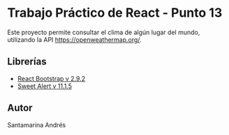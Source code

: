 # Trabajo Práctico de React - Punto 13

Este proyecto permite consultar el clima de algún lugar del mundo, utilizando la API https://openweathermap.org/.


## Librerías
- [React Bootstrap v 2.9.2](https://react-bootstrap.github.io/)
- [Sweet Alert v 11.1.5](https://sweetalert2.github.io/)

## Autor

Santamarina Andrés

